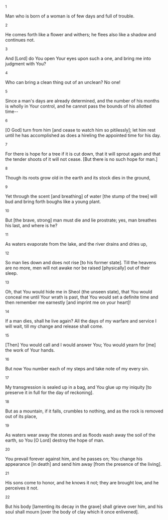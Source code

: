 <sup>1</sup> 

Man who is born of a woman is of few days and full of trouble. 

<sup>2</sup> 

He comes forth like a flower and withers; he flees also like a shadow and continues not. 

<sup>3</sup> 

And [Lord] do You open Your eyes upon such a one, and bring me into judgment with You? 

<sup>4</sup> 

Who can bring a clean thing out of an unclean? No one! 

<sup>5</sup> 

Since a man's days are already determined, and the number of his months is wholly in Your control, and he cannot pass the bounds of his allotted time-- 

<sup>6</sup> 

[O God] turn from him [and cease to watch him so pitilessly]; let him rest until he has accomplished as does a hireling the appointed time for his day. 

<sup>7</sup> 

For there is hope for a tree if it is cut down, that it will sprout again and that the tender shoots of it will not cease. [But there is no such hope for man.] 

<sup>8</sup> 

Though its roots grow old in the earth and its stock dies in the ground, 

<sup>9</sup> 

Yet through the scent [and breathing] of water [the stump of the tree] will bud and bring forth boughs like a young plant. 

<sup>10</sup> 

But [the brave, strong] man must die and lie prostrate; yes, man breathes his last, and where is he? 

<sup>11</sup> 

As waters evaporate from the lake, and the river drains and dries up, 

<sup>12</sup> 

So man lies down and does not rise [to his former state]. Till the heavens are no more, men will not awake nor be raised [physically] out of their sleep. 

<sup>13</sup> 

Oh, that You would hide me in Sheol (the unseen state), that You would conceal me until Your wrath is past, that You would set a definite time and then remember me earnestly [and imprint me on your heart]! 

<sup>14</sup> 

If a man dies, shall he live again? All the days of my warfare and service I will wait, till my change and release shall come. 

<sup>15</sup> 

[Then] You would call and I would answer You; You would yearn for [me] the work of Your hands. 

<sup>16</sup> 

But now You number each of my steps and take note of my every sin. 

<sup>17</sup> 

My transgression is sealed up in a bag, and You glue up my iniquity [to preserve it in full for the day of reckoning]. 

<sup>18</sup> 

But as a mountain, if it falls, crumbles to nothing, and as the rock is removed out of its place, 

<sup>19</sup> 

As waters wear away the stones and as floods wash away the soil of the earth, so You [O Lord] destroy the hope of man. 

<sup>20</sup> 

You prevail forever against him, and he passes on; You change his appearance [in death] and send him away [from the presence of the living]. 

<sup>21</sup> 

His sons come to honor, and he knows it not; they are brought low, and he perceives it not. 

<sup>22</sup> 

But his body [lamenting its decay in the grave] shall grieve over him, and his soul shall mourn [over the body of clay which it once enlivened].